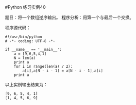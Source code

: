 #Python 练习实例40


题目：将一个数组逆序输出。
程序分析：用第一个与最后一个交换。

程序源代码：

```
#!/usr/bin/python
# -*- coding: UTF-8 -*-

if __name__ == '__main__':
    a = [9,6,5,4,1]
    N = len(a) 
    print a
    for i in range(len(a) / 2):
        a[i],a[N - i - 1] = a[N - i - 1],a[i]
    print a
```

以上实例输出结果为：

```
[9, 6, 5, 4, 1]
[1, 4, 5, 6, 9]
```